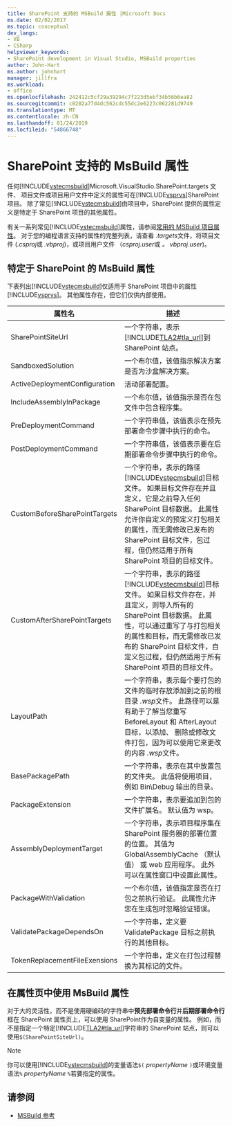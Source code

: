 ```yaml
---
title: SharePoint 支持的 MSBuild 属性 |Microsoft Docs
ms.date: 02/02/2017
ms.topic: conceptual
dev_langs:
- VB
- CSharp
helpviewer_keywords:
- SharePoint development in Visual Studio, MSBuild properties
author: John-Hart
ms.author: johnhart
manager: jillfra
ms.workload:
- office
ms.openlocfilehash: 242412c5cf29a39294c7f223d5ebf34b56b6ea82
ms.sourcegitcommit: c0202a77d4dc562cdc55dc2e6223c062281d9749
ms.translationtype: MT
ms.contentlocale: zh-CN
ms.lasthandoff: 01/24/2019
ms.locfileid: "54866748"
---
```

# <a name="msbuild-properties-supported-by-sharepoint"></a>SharePoint 支持的 MsBuild 属性
  任何[!INCLUDE[vstecmsbuild](../sharepoint/includes/vstecmsbuild-md.md)]Microsoft.VisualStudio.SharePoint.targets 文件、 项目文件或项目用户文件中定义的属性可在[!INCLUDE[vsprvs](../sharepoint/includes/vsprvs-md.md)]SharePoint 项目。 除了常见[!INCLUDE[vstecmsbuild](../sharepoint/includes/vstecmsbuild-md.md)]由项目中，SharePoint 提供的属性定义是特定于 SharePoint 项目的其他属性。  
  
 有关一系列常见[!INCLUDE[vstecmsbuild](../sharepoint/includes/vstecmsbuild-md.md)]属性，请参阅[常用的 MSBuild 项目属性](http://go.microsoft.com/fwlink/?LinkID=168687)。 对于您的编程语言支持的属性的完整列表，请查看 *.targets*文件，将项目文件 (*.csproj*或 *.vbproj*)，或项目用户文件 （*csproj.user*或 *。 vbproj.user*)。  
  
## <a name="msbuild-properties-specific-to-sharepoint"></a>特定于 SharePoint 的 MsBuild 属性
 下表列出[!INCLUDE[vstecmsbuild](../sharepoint/includes/vstecmsbuild-md.md)]仅适用于 SharePoint 项目中的属性[!INCLUDE[vsprvs](../sharepoint/includes/vsprvs-md.md)]。 其他属性存在，但它们仅供内部使用。  
  
|属性名|描述|  
|-------------------|-----------------|  
|SharePointSiteUrl|一个字符串，表示[!INCLUDE[TLA2#tla_url](../sharepoint/includes/tla2sharptla-url-md.md)]到 SharePoint 站点。|  
|SandboxedSolution|一个布尔值，该值指示解决方案是否为沙盒解决方案。|  
|ActiveDeploymentConfiguration|活动部署配置。|  
|IncludeAssemblyInPackage|一个布尔值，该值指示是否在包文件中包含程序集。|  
|PreDeploymentCommand|一个字符串值，该值表示在预先部署命令步骤中执行的命令。|  
|PostDeploymentCommand|一个字符串值，该值表示要在后期部署命令步骤中执行的命令。|  
|CustomBeforeSharePointTargets|一个字符串，表示的路径[!INCLUDE[vstecmsbuild](../sharepoint/includes/vstecmsbuild-md.md)]目标文件。 如果目标文件存在并且定义，它是之前导入任何 SharePoint 目标数据。 此属性允许你自定义的预定义打包相关的属性，而无需修改已发布的 SharePoint 目标文件，包过程，但仍然适用于所有 SharePoint 项目的目标文件。|  
|CustomAfterSharePointTargets|一个字符串，表示的路径[!INCLUDE[vstecmsbuild](../sharepoint/includes/vstecmsbuild-md.md)]目标文件。 如果目标文件存在，并且定义，则导入所有的 SharePoint 目标数据。 此属性，可以通过重写了与打包相关的属性和目标，而无需修改已发布的 SharePoint 目标文件，自定义包过程，但仍然适用于所有 SharePoint 项目的目标文件。|  
|LayoutPath|一个字符串，表示每个要打包的文件的临时存放添加到之前的根目录 *.wsp*文件。 此路径可以是有助于了解当您重写 BeforeLayout 和 AfterLayout 目标，以添加、 删除或修改文件打包，因为可以使用它来更改的内容 *.wsp*文件。|  
|BasePackagePath|一个字符串，表示在其中放置包的文件夹。 此值将使用项目，例如 Bin\Debug 输出的目录。|  
|PackageExtension|一个字符串，表示要追加到包的文件扩展名。 默认值为 wsp。|  
|AssemblyDeploymentTarget|一个字符串，表示项目程序集在 SharePoint 服务器的部署位置的位置。 其值为 GlobalAssemblyCache （默认值） 或 web 应用程序。 此外可以在属性窗口中设置此属性。|  
|PackageWithValidation|一个布尔值，该值指定是否在打包之前执行验证。 此属性允许您在生成包时忽略验证错误。|  
|ValidatePackageDependsOn|一个字符串，定义要 ValidatePackage 目标之前执行的其他目标。|  
|TokenReplacementFileExensions|一个字符串，定义在打包过程替换为其标记的文件。|  
  
## <a name="use-msbuild-properties-in-the-properties-page"></a>在属性页中使用 MsBuild 属性
 对于大的灵活性，而不是使用硬编码的字符串中**预先部署命令行**并**后期部署命令行**框在 SharePoint 属性页上，可以使用 SharePoint作为自变量的属性。 例如，而不是指定一个特定[!INCLUDE[TLA2#tla_url](../sharepoint/includes/tla2sharptla-url-md.md)]字符串的 SharePoint 站点，则可以使用`$(SharePointSiteUrl)`。  
  
> [!NOTE]  
>  你可以使用[!INCLUDE[vstecmsbuild](../sharepoint/includes/vstecmsbuild-md.md)]的变量语法`$(` *propertyName* `)`或环境变量语法`%` *propertyName* `%`若要指定的属性。  
  
## <a name="see-also"></a>请参阅

- [MSBuild 参考](../msbuild/msbuild-reference.md)  